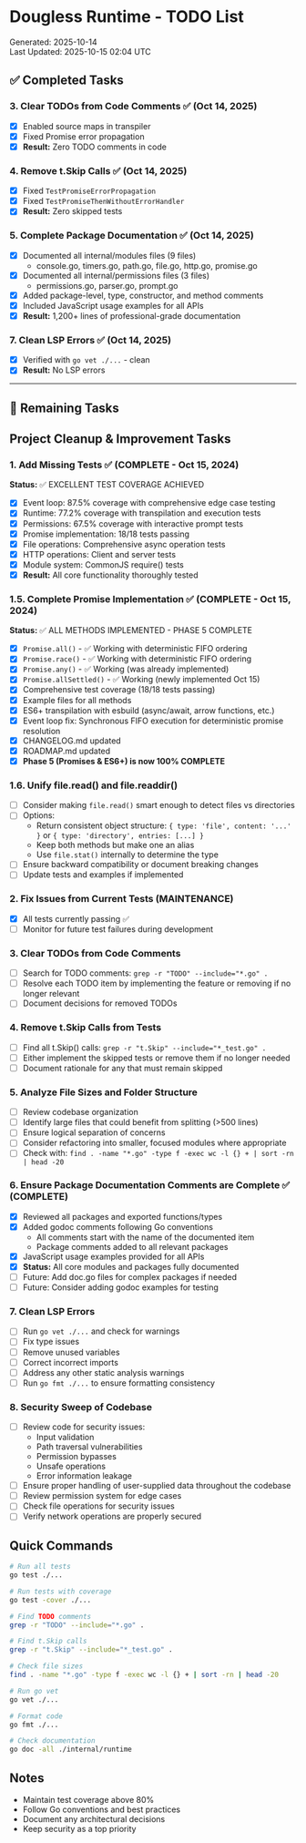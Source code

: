 # Dougless Runtime - TODO List

Generated: 2025-10-14  
Last Updated: 2025-10-15 02:04 UTC

## ✅ Completed Tasks

### 3. Clear TODOs from Code Comments ✅ (Oct 14, 2025)
- [x] Enabled source maps in transpiler
- [x] Fixed Promise error propagation
- [x] **Result:** Zero TODO comments in code

### 4. Remove t.Skip Calls ✅ (Oct 14, 2025)
- [x] Fixed `TestPromiseErrorPropagation`
- [x] Fixed `TestPromiseThenWithoutErrorHandler`
- [x] **Result:** Zero skipped tests

### 5. Complete Package Documentation ✅ (Oct 14, 2025)
- [x] Documented all internal/modules files (9 files)
  - console.go, timers.go, path.go, file.go, http.go, promise.go
- [x] Documented all internal/permissions files (3 files)
  - permissions.go, parser.go, prompt.go
- [x] Added package-level, type, constructor, and method comments
- [x] Included JavaScript usage examples for all APIs
- [x] **Result:** 1,200+ lines of professional-grade documentation

### 7. Clean LSP Errors ✅ (Oct 14, 2025)
- [x] Verified with `go vet ./...` - clean
- [x] **Result:** No LSP errors

---

## 🚧 Remaining Tasks

## Project Cleanup & Improvement Tasks


### 1. Add Missing Tests ✅ (COMPLETE - Oct 15, 2024)
**Status:** ✅ EXCELLENT TEST COVERAGE ACHIEVED
- [x] Event loop: 87.5% coverage with comprehensive edge case testing
- [x] Runtime: 77.2% coverage with transpilation and execution tests
- [x] Permissions: 67.5% coverage with interactive prompt tests
- [x] Promise implementation: 18/18 tests passing
- [x] File operations: Comprehensive async operation tests
- [x] HTTP operations: Client and server tests
- [x] Module system: CommonJS require() tests
- [x] **Result:** All core functionality thoroughly tested

### 1.5. Complete Promise Implementation ✅ (COMPLETE - Oct 15, 2024)
**Status:** ✅ ALL METHODS IMPLEMENTED - PHASE 5 COMPLETE
- [x] `Promise.all()` - ✅ Working with deterministic FIFO ordering
- [x] `Promise.race()` - ✅ Working with deterministic FIFO ordering
- [x] `Promise.any()` - ✅ Working (was already implemented)
- [x] `Promise.allSettled()` - ✅ Working (newly implemented Oct 15)
- [x] Comprehensive test coverage (18/18 tests passing)
- [x] Example files for all methods
- [x] ES6+ transpilation with esbuild (async/await, arrow functions, etc.)
- [x] Event loop fix: Synchronous FIFO execution for deterministic promise resolution
- [x] CHANGELOG.md updated
- [x] ROADMAP.md updated
- [x] **Phase 5 (Promises & ES6+) is now 100% COMPLETE**

### 1.6. Unify file.read() and file.readdir()
- [ ] Consider making `file.read()` smart enough to detect files vs directories
- [ ] Options:
  - Return consistent object structure: `{ type: 'file', content: '...' }` or `{ type: 'directory', entries: [...] }`
  - Keep both methods but make one an alias
  - Use `file.stat()` internally to determine the type
- [ ] Ensure backward compatibility or document breaking changes
- [ ] Update tests and examples if implemented

### 2. Fix Issues from Current Tests (MAINTENANCE)
- [x] All tests currently passing ✅
- [ ] Monitor for future test failures during development

### 3. Clear TODOs from Code Comments
- [ ] Search for TODO comments: `grep -r "TODO" --include="*.go" .`
- [ ] Resolve each TODO item by implementing the feature or removing if no longer relevant
- [ ] Document decisions for removed TODOs

### 4. Remove t.Skip Calls from Tests
- [ ] Find all t.Skip() calls: `grep -r "t.Skip" --include="*_test.go" .`
- [ ] Either implement the skipped tests or remove them if no longer needed
- [ ] Document rationale for any that must remain skipped

### 5. Analyze File Sizes and Folder Structure
- [ ] Review codebase organization
- [ ] Identify large files that could benefit from splitting (>500 lines)
- [ ] Ensure logical separation of concerns
- [ ] Consider refactoring into smaller, focused modules where appropriate
- [ ] Check with: `find . -name "*.go" -type f -exec wc -l {} + | sort -rn | head -20`

### 6. Ensure Package Documentation Comments are Complete ✅ (COMPLETE)
- [x] Reviewed all packages and exported functions/types
- [x] Added godoc comments following Go conventions
  - All comments start with the name of the documented item
  - Package comments added to all relevant packages
- [x] JavaScript usage examples provided for all APIs
- [x] **Status:** All core modules and packages fully documented
- [ ] Future: Add doc.go files for complex packages if needed
- [ ] Future: Consider adding godoc examples for testing

### 7. Clean LSP Errors
- [ ] Run `go vet ./...` and check for warnings
- [ ] Fix type issues
- [ ] Remove unused variables
- [ ] Correct incorrect imports
- [ ] Address any other static analysis warnings
- [ ] Run `go fmt ./...` to ensure formatting consistency

### 8. Security Sweep of Codebase
- [ ] Review code for security issues:
  - Input validation
  - Path traversal vulnerabilities
  - Permission bypasses
  - Unsafe operations
  - Error information leakage
- [ ] Ensure proper handling of user-supplied data throughout the codebase
- [ ] Review permission system for edge cases
- [ ] Check file operations for security issues
- [ ] Verify network operations are properly secured

## Quick Commands

```bash
# Run all tests
go test ./...

# Run tests with coverage
go test -cover ./...

# Find TODO comments
grep -r "TODO" --include="*.go" .

# Find t.Skip calls
grep -r "t.Skip" --include="*_test.go" .

# Check file sizes
find . -name "*.go" -type f -exec wc -l {} + | sort -rn | head -20

# Run go vet
go vet ./...

# Format code
go fmt ./...

# Check documentation
go doc -all ./internal/runtime
```

## Notes

- Maintain test coverage above 80%
- Follow Go conventions and best practices
- Document any architectural decisions
- Keep security as a top priority
